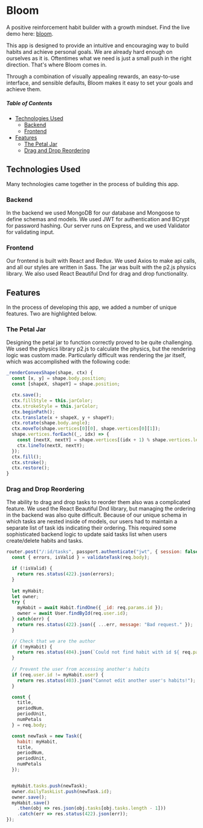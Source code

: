 <h1 style="center">Bloom</h1>

A positive reinforcement habit builder with a growth mindset. Find the live demo
here: [bloom](https://bl00m.herokuapp.com/).

This app is designed to provide an intuitive and encouraging way to build habits
and achieve personal goals. We are already hard enough on ourselves as it is.
Oftentimes what we need is just a small push in the right direction. That's
where Bloom comes in.

Through a combination of visually appealing rewards, an easy-to-use interface,
and sensible defaults, Bloom makes it easy to set your goals and achieve them.

##### Table of Contents

- [Technologies Used](#technologies-used)
  - [Backend](#backend)
  - [Frontend](#frontend)
- [Features](#features)
  - [The Petal Jar](#the-petal-jar)
  - [Drag and Drop Reordering](#drag-and-drop-reordering)

## Technologies Used

Many technologies came together in the process of building this app.

### Backend

In the backend we used MongoDB for our database and Mongoose to define schemas
and models. We used JWT for authentication and BCrypt for password hashing. Our
server runs on Express, and we used Validator for validating input.

### Frontend

Our frontend is built with React and Redux. We used Axios to make api calls, and
all our styles are written in Sass. The jar was built with the p2.js physics
library. We also used React Beautiful Dnd for drag and drop functionality.

## Features

In the process of developing this app, we added a number of unique features. Two
are highlighted below.

### The Petal Jar

Designing the petal jar to function correctly proved to be quite challenging. We
used the physics library p2.js to calculate the physics, but the rendering logic
was custom made. Particularly difficult was rendering the jar itself, which was
accomplished with the following code:

```js
_renderConvexShape(shape, ctx) {
  const [x, y] = shape.body.position;
  const [shapeX, shapeY] = shape.position;

  ctx.save();
  ctx.fillStyle = this.jarColor;
  ctx.strokeStyle = this.jarColor;
  ctx.beginPath();
  ctx.translate(x + shapeX, y + shapeY);
  ctx.rotate(shape.body.angle);
  ctx.moveTo(shape.vertices[0][0], shape.vertices[0][1]);
  shape.vertices.forEach((_, idx) => {
    const [nextX, nextY] = shape.vertices[(idx + 1) % shape.vertices.length];
    ctx.lineTo(nextX, nextY);
  });
  ctx.fill();
  ctx.stroke();
  ctx.restore();
}
```

### Drag and Drop Reordering

The ability to drag and drop tasks to reorder them also was a complicated
feature. We used the React Beautiful Dnd library, but managing the ordering in
the backend was also quite difficult. Because of our unique schema in which
tasks are nested inside of models, our users had to maintain a separate list of
task ids indicating their ordering. This required some sophisticated backend
logic to update said tasks list when users create/delete habits and tasks.

```js
router.post("/:id/tasks", passport.authenticate("jwt", { session: false }), async (req, res) => {
  const { errors, isValid } = validateTask(req.body);

  if (!isValid) {
    return res.status(422).json(errors);
  }
  
  let myHabit;
  let owner;
  try {
    myHabit = await Habit.findOne({ _id: req.params.id });
    owner = await User.findById(req.user.id);
  } catch(err) {
    return res.status(422).json({ ...err, message: "Bad request." });
  }

  // Check that we are the author
  if (!myHabit) {
    return res.status(404).json(`Could not find habit with id ${ req.params.id }`);
  }
  
  // Prevent the user from accessing another's habits
  if (req.user.id != myHabit.user) {
    return res.status(403).json("Cannot edit another user's habits!");
  }

  const {
    title,
    periodNum,
    periodUnit,
    numPetals
  } = req.body;

  const newTask = new Task({
    habit: myHabit,
    title,
    periodNum,
    periodUnit,
    numPetals
  });


  myHabit.tasks.push(newTask);
  owner.dailyTaskList.push(newTask.id);
  owner.save();
  myHabit.save()
    .then(obj => res.json(obj.tasks[obj.tasks.length - 1]))
    .catch(err => res.status(422).json(err));
});
```
